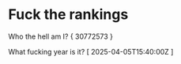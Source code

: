 # Fuck the rankings

Who the hell am I?
{ 30772573 }

What fucking year is it?
[ 2025-04-05T15:40:00Z ]
